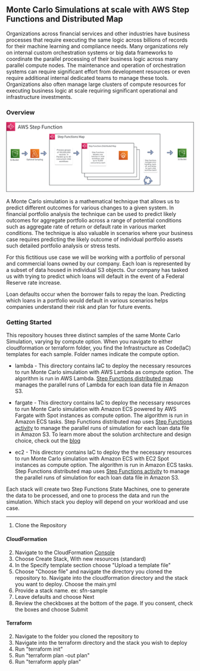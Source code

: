 ## Monte Carlo Simulations at scale with AWS Step Functions and Distributed Map

Organizations across financial services and other industries have business processes that require executing the same logic across billions of records for their machine learning and compliance needs. Many organizations rely on internal custom orchestration systems or big data frameworks to coordinate the parallel processing of their business logic across many parallel compute nodes. The maintenance and operation of orchestration systems can require significant effort from development resources or even require additional internal dedicated teams to manage these tools. Organizations also often manage large clusters of compute resources for executing business logic at scale requiring significant operational and infrastructure investments.

### Overview
![Overview](./.images/service-layout.png "Overview")

A Monte Carlo simulation is a mathematical technique that allows us to predict different outcomes for various changes to a given system. In financial portfolio analysis the technique can be used to predict likely outcomes for aggregate portfolio across a range of potential conditions such as aggregate rate of return or default rate in various market conditions.  The technique is also valuable in scenarios where your business case requires predicting the likely outcome of individual portfolio assets such detailed portfolio analysis or stress tests.

For this fictitious use case we will be working with a portfolio of personal and commercial loans owned by our company. Each loan is represented by a subset of data housed in individual S3 objects. Our company has tasked us with trying to predict which loans will default in the event of a Federal Reserve rate increase. 

Loan defaults occur when the borrower fails to repay the loan. Predicting which loans in a portfolio would default in various scenarios helps companies understand their risk and plan for future events.

### Getting Started
This repository houses three distinct samples of the same Monte Carlo Simulation, varying by compute option. When you navigate to either cloudformation or terraform folder, you find the Infrastructure as Code(IaC) templates for each sample. Folder names indicate the compute option.

- lambda - This directory contains IaC to deploy the necessary resources to run Monte Carlo simulation with AWS Lambda as compute option. The algorithm is run in AWS Lambda. [Step Functions distributed map](https://docs.aws.amazon.com/step-functions/latest/dg/use-dist-map-orchestrate-large-scale-parallel-workloads.html) manages the parallel runs of Lambda for each loan data file in Amazon S3.

- fargate - This directory contains IaC to deploy the necessary resources to run Monte Carlo simulation with Amazon ECS powered by AWS Fargate with Spot instances as compute option. The algorithm is run in Amazon ECS tasks. Step Functions distributed map uses [Step Functions activity](https://docs.aws.amazon.com/step-functions/latest/dg/concepts-activities.html) to manage the parallel runs of simulation for each loan data file in Amazon S3. To learn more about the solution architecture and design choice, check out the [blog]()

- ec2 - This directory contains IaC to deploy the the necessary resources to run Monte Carlo simulation with Amazon ECS with EC2 Spot instances as compute option. The algorithm is run in Amazon ECS tasks. Step Functions distributed map uses [Step Functions activity](https://docs.aws.amazon.com/step-functions/latest/dg/concepts-activities.html) to manage the parallel runs of simulation for each loan data file in Amazon S3.

Each stack will create two Step Functions State Machines, one to generate the data to be processed, and one to process the data and run the simulation. Which stack you deploy will depend on your workload and use case.

---

1. Clone the Repository

#### CloudFormation
2. Navigate to the CloudFormation [Console]('https://console.aws.amazon.com/cloudformation/home')
3. Choose Create Stack, With new resources (standard)
4. In the Specify template section choose "Upload a template file"
5. Choose "Choose file" and navigate the directory you cloned the repository to. Navigate into the cloudformation directory and the stack you want to deploy. Choose the main.yml
6. Provide a stack name. ex: sfn-sample
7. Leave defaults and choose Next
8. Review the checkboxes at the bottom of the page. If you consent, check the boxes and choose Submit

#### Terraform
2. Navigate to the folder you cloned the repository to
3. Navigate into the terraform directory and the stack you wish to deploy
4. Run "terraform init"
5. Run "terraform plan -out plan"
6. Run "terraform apply plan"